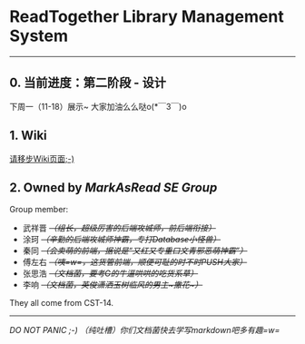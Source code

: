 ﻿# ReadTogether Library Management System

-------------

## 0. 当前进度：第二阶段 - 设计

下周一（11-18）展示~ 大家加油么么哒o(*￣3￣)o 

## 1. Wiki

[请移步Wiki页面;-)](https://git.net9.org/markasread/readtogether/wikis/home)

## 2. Owned by _MarkAsRead SE Group_

Group member:

- 武祥晋 _~~（组长，超级厉害的后端攻城师，前后端衔接）~~_
- 涂珂 _~~（辛勤的后端攻城师神霸，专打Database小怪兽）~~_
- 秦同 _~~（会卖萌的前端，据说是“又红又专重口文青邪恶萌神霸”）~~_
- 傅左右 _~~（咦=w=，这货管前端，顺便可耻的时不时PUSH大家）~~_
- 张思浩 _~~（文档菌，要考G的牛逼哄哄的吃货系草）~~_
- 李响 _~~（文档菌，英俊潇洒玉树临风的男主~撒花~）~~_

They all come from CST-14.

-------------

_DO NOT PANIC ;-)_ _（纯吐槽）你们文档菌快去学写markdown吧多有趣=w=_